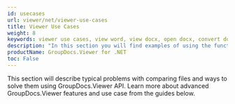 ```yaml
---
id: usecases
url: viewer/net/viewer-use-cases
title: Viewer Use Cases
weight: 8
keywords: viewer use cases, view word, view docx, open docx, convert docx to html, convert docx to png, docx opener, word opener
description: "In this section you will find examples of using the functions of GroupDocs.Viewer for .NET in production and other use cases."
productName: GroupDocs.Viewer for .NET
toc: False
---
```


This section will describe typical problems with comparing files and ways to solve them using GroupDocs.Viewer API.
Learn more about advanced GroupDocs.Viewer features and use case from the guides below.
